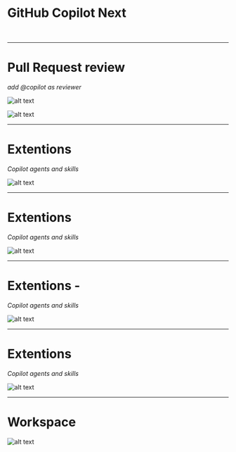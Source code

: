 # GitHub Copilot Next
*&nbsp;*

--- 

# Pull Request review
*add @copilot as reviewer*

![alt text](images/next/copilot-pr.png) <!-- .element style="float: right" width="30%"-->

![alt text](images/next/copilot-pr2.png) <!-- .element style="float: left" width="65%"-->

--- 

# Extentions
*Copilot agents and skills*

![alt text](images/next/extensions-agent.drawio.svg)

---

# Extentions
*Copilot agents and skills*

![alt text](images/next/extensions-skillset.drawio.svg)

---

# Extentions - 
*Copilot agents and skills*

![alt text](images/next/agents.drawio.svg)

---

# Extentions
*Copilot agents and skills*

![alt text](images/next/agents.drawio.svg)

---

# Workspace

![alt text](images/next/workspace.png)



